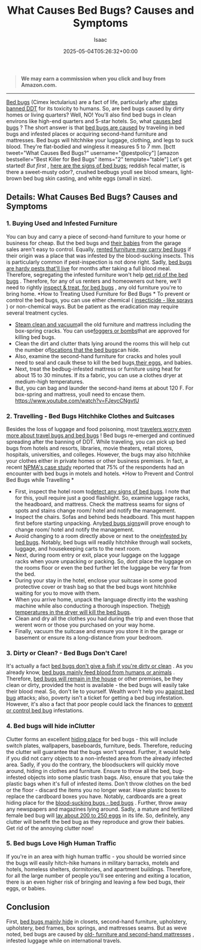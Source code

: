 ﻿---
author: Isaac
layout: post
title: What Causes Bed Bugs? Causes and Symptoms
date: '2025-05-04T05:26:32+00:00'
categories:
- Bed Bugs
- Guide
tags: []
slug: /what-causes-bed-bugs/
lastmod: 2025-05-07T12:21:28+03:00
---
> **We may earn a commission when you click and buy from Amazon.com.**
>

---
[Bed bugs](https://pestpolicy.com/pictures-of-bed-bugs/)
(Cimex lectularius) are a fact of life, particularly after
[states banned DDT](https://www.epa.gov/ingredients-used-pesticide-products/ddt-brief-history-and-status)
for its toxicity to humans. So, are bed bugs caused by dirty homes or living quarters? Well, NO!
You'll also find bed bugs in clean environs like high-end quarters and 5-star hotels. So, what
[causes bed bugs](https://pestpolicy.com/does-lysol-kill-bed-bugs/)
?
The short answer is that
[bed bugs are caused](https://pestpolicy.com/bed-bugs-vs-mites/)
by traveling in bed bugs and infested places or acquiring second-hand furniture and mattresses. Bed bugs will hitchhike your luggage, clothing, and legs to suck blood. They're flat-bodied and wingless  it measures 5 to 7 mm.
[bctt tweet="What Causes Bed Bugs?" username="@pestpolicy"]
[amazon bestseller="Best Killer for Bed Bugs" items="2" template="table"]
Let's get started!
*But first*
,
[here are the signs of bed bugs:](https://pestpolicy.com/can-bed-bugs-live-in-your-skin/)
reddish fecal matter, is there a sweet-musty odor?, crushed bedbugs  youll see blood smears, light-brown bed bug skin casting, and white eggs (small in size).
## Details: What Causes Bed Bugs? Causes and Symptoms
### 1. Buying Used and Infested Furniture
You can buy and carry a piece of second-hand furniture to your home or business for cheap. But the bed bugs and
[their babies](https://pestpolicy.com/baby-bed-bugs/)
from the garage sales aren't easy to control.
Equally,
[rented furniture may carry bed bugs](https://pestpolicy.com/bed-bug-bites-vs-mosquito-bites/)
if their origin was a place that was infested by the blood-sucking insects. This is particularly common if pest-inspection is not done right.
Sadly,
[bed bugs are hardy pests that'll live](https://pestpolicy.com/can-bed-bugs-live-outside/)
for months after taking a full blood meal. Therefore, segregating the infested furniture won't help
[get rid of the bed bugs](https://pestpolicy.com/how-to-get-rid-of-bed-bugs-fast/)
.
Therefore, for any of us renters and homeowners out here, we'll need to rightly
[inspect & treat, for bed bugs](https://pestpolicy.com/does-baby-powder-kill-bed-bugs/)
, any old furniture you're to bring home.
*How to Treating Used Furniture for Bed Bugs *
To prevent or control the bed bugs, you can use either chemical (
[insecticide - like sprays](https://pestpolicy.com/best-bed-bug-spray/)
) or non-chemical ways. But be patient as the eradication may require several treatment cycles.
- [Steam clean and vacuum](https://pestpolicy.com/best-bed-bug-steamer/)all the old furniture and mattress  including the box-spring cracks. You can use[foggers or bombs](https://pestpolicy.com/best-fogger-for-fleas/)that are approved for killing bed bugs.
- Clean the dirt and clutter thats lying around the rooms  this will help cut the number of[locations that the bed bugs](https://pestpolicy.com/dead-bed-bugs/)can hide.
- Also, examine the second-hand furniture for cracks and holes  youll need to seal and caulk these to kill the bed bugs,[their eggs](https://pestpolicy.com/how-to-kill-bed-bug-eggs/), and babies.
- Next, treat the bedbug-infested mattress or furniture using heat for about 15 to 30 minutes. If its a fabric, you can use a clothes dryer at medium-high temperatures.
- But, you can bag and launder the second-hand items at about 120 F. For box-spring and mattress, youll need to encase them.
https://www.youtube.com/watch?v=FJeycCNgvtU
### 2. Travelling - Bed Bugs Hitchhike Clothes and Suitcases
Besides the loss of luggage and food poisoning, most
[travelers worry even more about travel bugs and bed bugs](https://pestpolicy.com/best-bed-bug-powder/)
! Bed bugs re-emerged and continued spreading after the banning of DDT.
While traveling, you can pick up bed bugs from hotels and resorts, libraries, movie theaters, retail stores, hospitals, universities, and colleges.
However, the bugs may also hitchhike your clothes either in private homes or other business premises.
In fact, a recent
[NPMA's case study](https://www.npmapestworld.org/default/assets/File/newsroom/magazine/2015/nov-dec_2015.pdf)
reported that 75% of the respondents had an encounter with bed bugs in motels and hotels.
*How to Prevent and Control Bed Bugs while Travelling *
- First, inspect the hotel room to[detect any signs of bed bugs](https://pestpolicy.com/bed-bug-eggs/). I note that for this, youll require just a good flashlight. So, examine luggage racks, the headboard, and mattress. Check the mattress seams for signs of spots and stains  change room/ hotel and notify the management.
- Inspect the chairs. Sofas and behind beds headboard. This must happen first before starting unpacking. Any[bed bugs signs](https://pestpolicy.com/what-does-bed-bug-poop-look-like/)will prove enough to change room/ hotel and notify the management.
- Avoid changing to a room directly above or next to the one[infested by bed bugs](https://pestpolicy.com/proof-bed-bug-spray-review/). Notably, bed bugs will readily hitchhike through wall sockets, luggage, and housekeeping carts to the next room.
- Next, during room entry or exit, place your luggage on the luggage racks when youre unpacking or packing. So, dont place the luggage on the rooms floor or even the bed  further let the luggage be very far from the bed.
- During your stay in the hotel, enclose your suitcase in some good protective cover or trash bag so that the bed bugs wont hitchhike waiting for you to move with them.
- When you arrive home, unpack the language directly into the washing machine while also conducting a thorough inspection. The[high temperatures in the dryer will kill the bed bugs](https://pestpolicy.com/does-dryer-kill-bed-bugs/).
- Clean and dry all the clothes you had during the trip and even those that werent worn or those you purchased on your way home.
- Finally, vacuum the suitcase and ensure you store it in the garage or basement  or ensure its a long-distance from your bedroom.
### 3. Dirty or Clean? - Bed Bugs Don't Care!
It's actually a fact
[bed bugs don't give a fish if you're dirty or clean](https://www.thoughtco.com/what-are-these-tiny-black-bugs-in-my-house-1968030)
. As you already know,
[bed bugs mainly feed blood from humans or animals](https://pestpolicy.com/what-animals-eat-bed-bugs/)
.
Therefore,
[bed bugs will remain in the house](https://pestpolicy.com/pictures-of-bed-bug-bites/)
or other premises, be they clean or dirty, provided the host is available - the bed bugs will easily take their blood meal.
So, don't lie to yourself. Wealth won't help you
[against bed bug](https://pestpolicy.com/does-rubbing-alcohol-kill-bed-bugs/)
attacks; also, poverty isn't a ticket for getting a bed bug infestation. However, it's also a fact that poor people could lack the finances to
[prevent or control bed bug](https://pestpolicy.com/does-diatomaceous-earth-kill-bed-bugs/)
infestations.
### 4. Bed bugs will hide inClutter
Clutter forms an excellent
[hiding place](https://pestpolicy.com/where-do-fleas-live/)
for bed bugs - this will include switch plates, wallpapers, baseboards, furniture, beds. Therefore, reducing the clutter will guarantee that the bugs won't spread.
Further, it would help if you did not carry objects to a non-infested area from the already infected area. Sadly, if you do the contrary, the bloodsuckers will quickly move around, hiding in clothes and furniture.
Ensure to throw all the bed, bug-infested objects into some plastic trash bags. Also, ensure that you take the plastic bags when it's full of infested items. Don't throw clothes on the bed or the floor - discard the items you no longer wear.
Have plastic boxes to replace the cardboard boxes you have. Notably, cardboards are a great hiding place for the
[blood-sucking bugs - bed bugs](https://pestpolicy.com/scabies-vs-bed-bugs/)
. Further, throw away any newspapers and magazines lying around.
Sadly, a mature and fertilized female bed bug will
[lay about 200 to 250 eggs](https://pestpolicy.com/are-bed-bug-eggs-hard-or-soft/)
in its life. So, definitely, any clutter will benefit the bed bug as they reproduce and grow their babies. Get rid of the annoying clutter now!
### 5. Bed bugs Love High Human Traffic
If you're in an area with high human traffic - you should be worried since the bugs will easily hitch-hike humans in military barracks, motels and hotels, homeless shelters, dormitories, and apartment buildings.
Therefore, for all the large number of people you'll see entering and exiting a location, there is an even higher risk of bringing and leaving a few bed bugs, their eggs, or babies.
## Conclusion
First,
[bed bugs mainly hide](https://pestpolicy.com/where-do-bed-bugs-hide/)
in closets, second-hand furniture, upholstery, upholstery, bed frames, box springs, and mattresses seams. But as weve noted, bed bugs are caused by
[old- furniture and second-hand mattresses](https://pestpolicy.com/best-bed-bug-mattress-encasements/)
, infested luggage while on international travels.